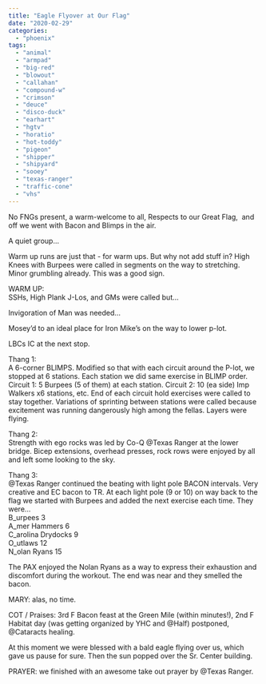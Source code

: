 ```yaml
---
title: "Eagle Flyover at Our Flag"
date: "2020-02-29"
categories: 
  - "phoenix"
tags: 
  - "animal"
  - "armpad"
  - "big-red"
  - "blowout"
  - "callahan"
  - "compound-w"
  - "crimson"
  - "deuce"
  - "disco-duck"
  - "earhart"
  - "hgtv"
  - "horatio"
  - "hot-toddy"
  - "pigeon"
  - "shipper"
  - "shipyard"
  - "sooey"
  - "texas-ranger"
  - "traffic-cone"
  - "vhs"
---
```


No FNGs present, a warm-welcome to all, Respects to our Great Flag,  and off we went with Bacon and Blimps in the air.

A quiet group...

Warm up runs are just that - for warm ups. But why not add stuff in? High Knees with Burpees were called in segments on the way to stretching. Minor grumbling already. This was a good sign.

WARM UP:  
SSHs, High Plank J-Los, and GMs were called but...

Invigoration of Man was needed…

Mosey’d to an ideal place for Iron Mike’s on the way to lower p-lot.

LBCs IC at the next stop.

Thang 1:  
A 6-corner BLIMPS. Modified so that with each circuit around the P-lot, we stopped at 6 stations. Each station we did same exercise in BLIMP order. Circuit 1: 5 Burpees (5 of them) at each station. Circuit 2: 10 (ea side) Imp Walkers x6 stations, etc. End of each circuit hold exercises were called to stay together. Variations of sprinting between stations were called because excitement was running dangerously high among the fellas. Layers were flying.

Thang 2:  
Strength with ego rocks was led by Co-Q @Texas Ranger at the lower bridge. Bicep extensions, overhead presses, rock rows were enjoyed by all and left some looking to the sky.

Thang 3:  
@Texas Ranger continued the beating with light pole BACON intervals. Very creative and EC bacon to TR. At each light pole (9 or 10) on way back to the flag we started with Burpees and added the next exercise each time. They were…  
B\_urpees 3  
A\_mer Hammers 6  
C\_arolina Drydocks 9  
O\_utlaws 12  
N\_olan Ryans 15

The PAX enjoyed the Nolan Ryans as a way to express their exhaustion and discomfort during the workout. The end was near and they smelled the bacon.

MARY: alas, no time.

COT / Praises: 3rd F Bacon feast at the Green Mile (within minutes!), 2nd F Habitat day (was getting organized by YHC and @Half) postponed, @Cataracts healing.

At this moment we were blessed with a bald eagle flying over us, which gave us pause for sure. Then the sun popped over the Sr. Center building.

PRAYER: we finished with an awesome take out prayer by @Texas Ranger.
